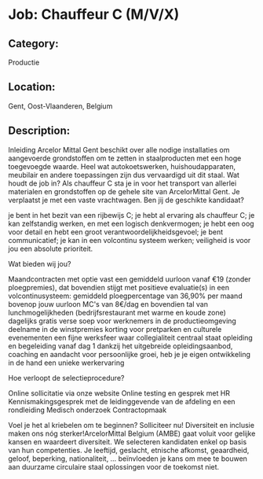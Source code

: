 # Job: Chauffeur C (M/V/X)
## Category: 
Productie
## Location: 
Gent, Oost-Vlaanderen, Belgium
## Description:
Inleiding
Arcelor Mittal Gent beschikt over alle nodige installaties om aangevoerde grondstoffen om te zetten in staalproducten met een hoge toegevoegde waarde. Heel wat autokoetswerken, huishoudapparaten, meubilair en andere toepassingen zijn dus vervaardigd uit dit staal.
Wat houdt de job in?
Als chauffeur C sta je in voor het transport van allerlei materialen en grondstoffen op de gehele site van ArcelorMittal Gent. Je verplaatst je met een vaste vrachtwagen.
Ben jij de geschikte kandidaat?

je bent in het bezit van een rijbewijs C;
je hebt al ervaring als chauffeur C;
je kan zelfstandig werken, en met een logisch denkvermogen;
je hebt een oog voor detail en hebt een groot verantwoordelijkheidsgevoel;
je bent communicatief;
je kan in een volcontinu systeem werken;
veiligheid is voor jou een absolute prioriteit.

Wat bieden wij jou?

Maandcontracten met optie vast
een gemiddeld uurloon vanaf €19 (zonder ploegpremies), dat bovendien stijgt met positieve evaluatie(s)
in een volcontinusysteem: gemiddeld ploegpercentage van 36,90% per maand bovenop jouw uurloon
MC's van 8€/dag en bovendien tal van lunchmogelijkheden (bedrijfsrestaurant met warme en koude zone)
dagelijks gratis verse soep voor werknemers in de productieomgeving
deelname in de winstpremies
korting voor pretparken en culturele evenementen
een fijne werksfeer waar collegialiteit centraal staat
opleiding en begeleiding vanaf dag 1
dankzij het uitgebreide opleidingsaanbod, coaching en aandacht voor persoonlijke groei, heb je je eigen ontwikkeling in de hand
een unieke werkervaring

Hoe verloopt de selectieprocedure?

Online sollicitatie via onze website
Online testing en gesprek met HR
Kennismakingsgesprek met de leidinggevende van de afdeling en een rondleiding
Medisch onderzoek
Contractopmaak

Voel je het al kriebelen om te beginnen? Solliciteer nu!
Diversiteit en inclusie maken ons nóg sterker!ArcelorMittal Belgium (AMBE) gaat voluit voor gelijke kansen en waardeert diversiteit. We selecteren kandidaten enkel op basis van hun competenties. Je leeftijd, geslacht, etnische afkomst, geaardheid, geloof, beperking, nationaliteit, … beïnvloeden je kans om mee te bouwen aan duurzame circulaire staal oplossingen voor de toekomst niet.
 
